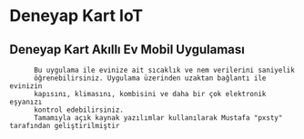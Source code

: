 # Deneyap Kart IoT
## Deneyap Kart Akıllı Ev Mobil Uygulaması <br />
          Bu uygulama ile evinize ait sıcaklık ve nem verilerini saniyelik
          öğrenebilirsiniz. Uygulama üzerinden uzaktan bağlantı ile evinizin
          kapısını, klimasını, kombisini ve daha bir çok elektronik eşyanızı
          kontrol edebilirsiniz.
          Tamamıyla açık kaynak yazılımlar kullanılarak Mustafa "pxsty" tarafından geliştirilmiştir
